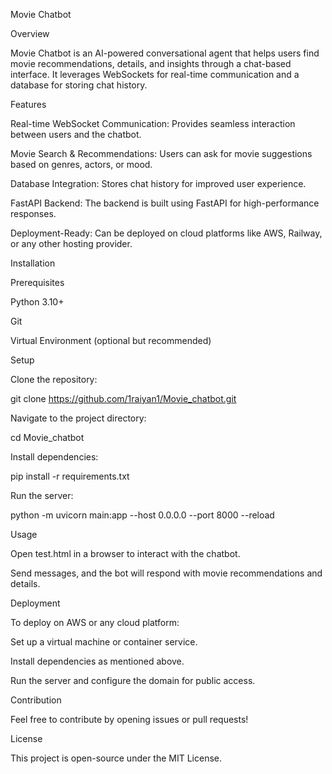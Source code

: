 Movie Chatbot

Overview

Movie Chatbot is an AI-powered conversational agent that helps users find movie recommendations, details, and insights through a chat-based interface. It leverages WebSockets for real-time communication and a database for storing chat history.

Features

Real-time WebSocket Communication: Provides seamless interaction between users and the chatbot.

Movie Search & Recommendations: Users can ask for movie suggestions based on genres, actors, or mood.

Database Integration: Stores chat history for improved user experience.

FastAPI Backend: The backend is built using FastAPI for high-performance responses.

Deployment-Ready: Can be deployed on cloud platforms like AWS, Railway, or any other hosting provider.

Installation

Prerequisites

Python 3.10+

Git

Virtual Environment (optional but recommended)

Setup

Clone the repository:

git clone https://github.com/1raiyan1/Movie_chatbot.git

Navigate to the project directory:

cd Movie_chatbot

Install dependencies:

pip install -r requirements.txt

Run the server:

python -m uvicorn main:app --host 0.0.0.0 --port 8000 --reload

Usage

Open test.html in a browser to interact with the chatbot.

Send messages, and the bot will respond with movie recommendations and details.

Deployment

To deploy on AWS or any cloud platform:

Set up a virtual machine or container service.

Install dependencies as mentioned above.

Run the server and configure the domain for public access.

Contribution

Feel free to contribute by opening issues or pull requests!

License

This project is open-source under the MIT License.
